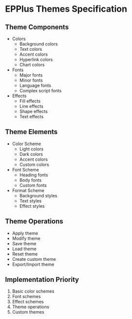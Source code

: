 # EPPlus Themes Specification

## Theme Components
- Colors
  - Background colors
  - Text colors
  - Accent colors
  - Hyperlink colors
  - Chart colors
- Fonts
  - Major fonts
  - Minor fonts
  - Language fonts
  - Complex script fonts
- Effects
  - Fill effects
  - Line effects
  - Shape effects
  - Text effects

## Theme Elements
- Color Scheme
  - Light colors
  - Dark colors
  - Accent colors
  - Custom colors
- Font Scheme
  - Heading fonts
  - Body fonts
  - Custom fonts
- Format Scheme
  - Background styles
  - Text styles
  - Effect styles

## Theme Operations
- Apply theme
- Modify theme
- Save theme
- Load theme
- Reset theme
- Create custom theme
- Export/Import theme

## Implementation Priority
1. Basic color schemes
2. Font schemes
3. Effect schemes
4. Theme operations
5. Custom themes